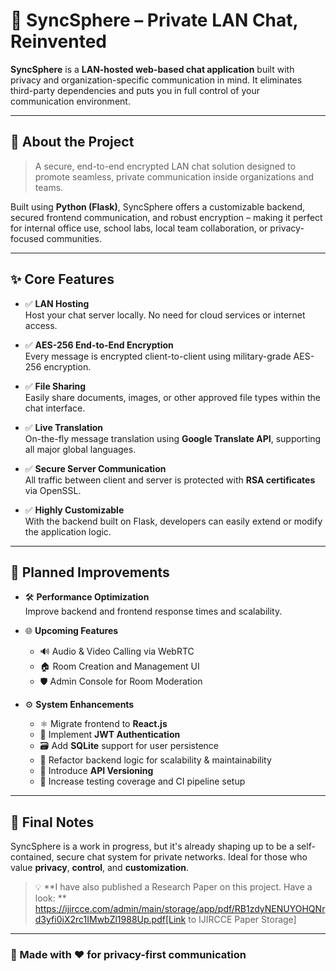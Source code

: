 # 🔵 SyncSphere – Private LAN Chat, Reinvented

**SyncSphere** is a **LAN-hosted web-based chat application** built with privacy and organization-specific communication in mind. It eliminates third-party dependencies and puts you in full control of your communication environment.

---

## 🧠 About the Project

> A secure, end-to-end encrypted LAN chat solution designed to promote seamless, private communication inside organizations and teams.

Built using **Python (Flask)**, SyncSphere offers a customizable backend, secured frontend communication, and robust encryption – making it perfect for internal office use, school labs, local team collaboration, or privacy-focused communities.

---

## ✨ Core Features

- ✅ **LAN Hosting**  
  Host your chat server locally. No need for cloud services or internet access.

- ✅ **AES-256 End-to-End Encryption**  
  Every message is encrypted client-to-client using military-grade AES-256 encryption.

- ✅ **File Sharing**  
  Easily share documents, images, or other approved file types within the chat interface.

- ✅ **Live Translation**  
  On-the-fly message translation using **Google Translate API**, supporting all major global languages.

- ✅ **Secure Server Communication**  
  All traffic between client and server is protected with **RSA certificates** via OpenSSL.

- ✅ **Highly Customizable**  
  With the backend built on Flask, developers can easily extend or modify the application logic.

---

## 🚧 Planned Improvements

- 🛠 **Performance Optimization**  
  Improve backend and frontend response times and scalability.

- 🌐 **Upcoming Features**
  - 🔊 Audio & Video Calling via WebRTC
  - 🏠 Room Creation and Management UI
  - 🛡 Admin Console for Room Moderation

- ⚙️ **System Enhancements**
  - ⚛ Migrate frontend to **React.js**
  - 🔑 Implement **JWT Authentication**
  - 🗃 Add **SQLite** support for user persistence
  - 🧠 Refactor backend logic for scalability & maintainability
  - 🔄 Introduce **API Versioning**
  - 🧪 Increase testing coverage and CI pipeline setup

---

## 📌 Final Notes

SyncSphere is a work in progress, but it's already shaping up to be a self-contained, secure chat system for private networks. Ideal for those who value **privacy**, **control**, and **customization**.

> 💡 **I have also published a Research Paper on this project. Have a look: ** https://ijircce.com/admin/main/storage/app/pdf/RB1zdyNENUYOHQNrd3yfi0iX2rc1IMwbZl1988Up.pdf[Link to IJIRCCE Paper Storage]

---

### 🔐 Made with ❤️ for privacy-first communication
